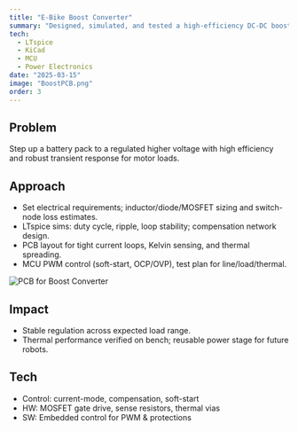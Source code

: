```yaml
---
title: "E-Bike Boost Converter"
summary: "Designed, simulated, and tested a high-efficiency DC-DC boost for an e-bike battery."
tech:
  - LTspice
  - KiCad
  - MCU
  - Power Electronics
date: "2025-03-15"
image: "BoostPCB.png"
order: 3
---
```


## Problem
Step up a battery pack to a regulated higher voltage with high efficiency and robust transient response for motor loads.

## Approach
- Set electrical requirements; inductor/diode/MOSFET sizing and switch-node loss estimates.
- LTspice sims: duty cycle, ripple, loop stability; compensation network design.
- PCB layout for tight current loops, Kelvin sensing, and thermal spreading.
- MCU PWM control (soft-start, OCP/OVP), test plan for line/load/thermal.

![PCB for Boost Converter](/BoostPCB.png)

## Impact
- Stable regulation across expected load range.
- Thermal performance verified on bench; reusable power stage for future robots.

## Tech
- Control: current-mode, compensation, soft-start
- HW: MOSFET gate drive, sense resistors, thermal vias
- SW: Embedded control for PWM & protections
